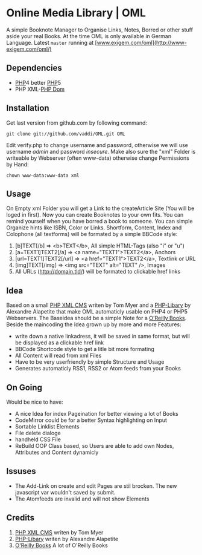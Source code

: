 # Online Media Library | OML #

A simple Booknote Manager to Organise Links, Notes, Borred or other stuff aside your real Books. 
At the time OML is only available in German Language. Latest `master` running at [www.exigem.com/oml](http://www-exigem.com/oml/)


## Dependencies ##

*  [PHP][]4 better [PHP][]5
*  PHP XML-[PHP Dom][]


## Installation ##

Get last version from github.com by following command:

    git clone git://github.com/vaddi/OML.git OML

Edit verify.php to change username and password, otherwise we will use username *admin* and password *insecure*. Make also sure the "xml" Folder is writeable by Webserver (often www-data) otherwise change Permissions by Hand: 

    chown www-data:www-data xml


## Usage ##

On Empty xml Folder you will get a Link to the createArticle Site (You will be loged in first). Now you can create Booknotes to your own fits. You can remind yourself when you have borred a book to someone. You can simple Organize hints like ISBN, Color or Links. 
Shortform, Content, Index and Colophone (all textforms) will be formated by a simple BBCode style:

1.  &#91;b&#93;TEXT&#91;/b&#93; => &lt;b&gt;TEXT&lt;/b&gt;, All simple HTML-Tags (also "i" or "u")
2.  &#91;a=TEXT1&#93;TEXT2&#91;/a&#93; => &lt;a name="TEXT1"&gt;TEXT2&lt;/a&gt;, Anchors
3.  &#91;url=TEXT1&#93;TEXT2&#91;/url&#93; => &lt;a href="TEXT1"&gt;TEXT2&lt;/a&gt;, Textlink or URL
4.  &#91;img&#93;TEXT&#91;/img&#93; => &lt;img src="TEXT" alt="TEXT" /&gt;, Images
5.  All URLs (http://domain.tld/) will be formated to clickable href links


## Idea ##

Based on a small [PHP XML CMS][] writen by Tom Myer and a [PHP-Libary][] by Alexandre Alapetite that make OML automaticly usable on PHP4 or PHP5 Webservers.
The Baseidea should be a simple Note for a [O'Reilly Books][]. Beside the maincoding the Idea grown up by more and more Features:

*  write down a native linkadress, it will be saved in same format, but will be displayed as a clickable href link
*  BBCode Shortcode style to get a litle bit more formating
*  All Content will read from xml Files
*  Have to be very userfriendly by simple Structure and Usage
*  Generates automaticly RSS1, RSS2 or Atom feeds from your Books


## On Going ##

Would be nice to have:

*  A nice Idea for index Pageination for better viewing a lot of Books
*  CodeMirror could be for a better Syntax highlighting on Input
*  Sortable Linklist Elements
*  File delete dialoge
*  handheld CSS File
*  ReBuild OOP Class based, so Users are able to add own Nodes, Attributes and Content dynamicly


## Issuses ##

*  The Add-Link on create and edit Pages are stil brocken. The new javascript var wouldn't saved by submit. 
*  The Atomfeeds are invalid and will not show Elements

## Credits ##

1.  [PHP XML CMS][] writen by Tom Myer
2.  [PHP-Libary][] writen by Alexandre Alapetite
3.  [O'Reilly Books][] A lot of O'Reilly Books

[PHP XML CMS]: http://www.sitepoint.com/management-system-php/
[PHP-Libary]: http://alexandre.alapetite.fr/doc-alex/domxml-php4-php5/
[O'Reilly Books]: http://oreilly.com/
[PHP Dom]: http://de.php.net/manual/en/book.dom.php
[PHP]: http://php.net/


